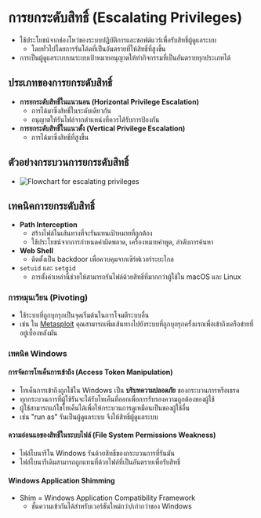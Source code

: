 
# การยกระดับสิทธิ์ (Escalating Privileges)

- ใช้ประโยชน์จากช่องโหว่ของระบบปฏิบัติการและซอฟต์แวร์เพื่อรับสิทธิ์ผู้ดูแลระบบ
  - โดยทั่วไปโดยการรันโค้ดที่เป็นอันตรายที่ให้สิทธิ์ที่สูงขึ้น
- การเป็นผู้ดูแลระบบบนระบบเป้าหมายอนุญาตให้ทำกิจกรรมที่เป็นอันตรายทุกประเภทได้

## ประเภทของการยกระดับสิทธิ์

- **การยกระดับสิทธิ์ในแนวนอน (Horizontal Privilege Escalation)**
  - การได้มาซึ่งสิทธิ์ในระดับเดียวกัน
  - อนุญาตให้รันไฟล์จากตำแหน่งที่ควรได้รับการป้องกัน
- **การยกระดับสิทธิ์ในแนวตั้ง (Vertical Privilege Escalation)**
  - การได้มาซึ่งสิทธิ์ที่สูงขึ้น

## ตัวอย่างกระบวนการยกระดับสิทธิ์

- ![Flowchart for escalating privileges](./img/escalating-privileges.png)

## เทคนิคการยกระดับสิทธิ์

- **Path Interception**
  - สร้างไฟล์ในเส้นทางที่จะรันแทนเป้าหมายที่ถูกต้อง
  - ใช้ประโยชน์จากการกำหนดค่าผิดพลาด, เครื่องหมายคำพูด, ลำดับการค้นหา
- **Web Shell**
  - ติดตั้งเป็น backdoor เพื่อควบคุมจากเซิร์ฟเวอร์ระยะไกล
- `setuid` และ `setgid`
  - การตั้งค่าเหล่านี้ช่วยให้สามารถรันไฟล์ด้วยสิทธิ์ที่มากกว่าผู้ใช้ใน macOS และ Linux

### การหมุนเวียน (Pivoting)

- ใช้ระบบที่ถูกบุกรุกเป็นจุดเริ่มต้นในการโจมตีระบบอื่น
- เช่น ใน [Metasploit](./../05-vulnerabilities/automated-penetration-testing-tools.md#metasploit) คุณสามารถเพิ่มเส้นทางไปยังระบบที่ถูกบุกรุกครั้งแรกเพื่อเข้าถึงเครือข่ายที่อยู่เบื้องหลังมัน

### เทคนิค Windows

#### การจัดการโทเค็นการเข้าถึง (Access Token Manipulation)

- โทเค็นการเข้าถึงถูกใช้ใน Windows เป็น **บริบทความปลอดภัย** ของกระบวนการหรือเธรด
- ทุกกระบวนการที่ผู้ใช้รันจะได้รับโทเค็นที่ออกเพื่อการรับรองความถูกต้องของผู้ใช้
- ผู้ใช้สามารถแก้ไขโทเค็นได้เพื่อให้กระบวนการดูเหมือนเป็นของผู้ใช้อื่น
- เช่น "run as" รันเป็นผู้ดูแลระบบ จึงให้สิทธิ์ผู้ดูแลระบบ

#### ความอ่อนแอของสิทธิ์ในระบบไฟล์ (File System Permissions Weakness)

- ไฟล์ไบนารีใน Windows รันด้วยสิทธิ์ของกระบวนการที่รันมัน
- ไฟล์ไบนารีเดิมสามารถถูกแทนที่ด้วยไฟล์ที่เป็นอันตรายเพื่อรับสิทธิ์

#### Windows Application Shimming

- Shim = Windows Application Compatibility Framework
  - ชั้นความเข้ากันได้สำหรับเวอร์ชันใหม่กว่า/เก่ากว่าของ Windows
